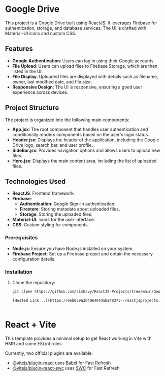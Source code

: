 # Google Drive

This project is a Google Drive built using ReactJS. It leverages Firebase for authentication, storage, and database services. The UI is crafted with Material-UI icons and custom CSS.

## Features

- **Google Authentication**: Users can log in using their Google accounts.
- **File Upload**: Users can upload files to Firebase Storage, which are then listed in the UI.
- **File Display**: Uploaded files are displayed with details such as filename, owner, last modified date, and file size.
- **Responsive Design**: The UI is responsive, ensuring a good user experience across devices.

## Project Structure

The project is organized into the following main components:

- **App.jsx**: The root component that handles user authentication and conditionally renders components based on the user's login status.
- **Header.jsx**: Displays the header of the application, including the Google Drive logo, search bar, and user profile.
- **SideBar.jsx**: Provides navigation options and allows users to upload new files.
- **Hero.jsx**: Displays the main content area, including the list of uploaded files.

## Technologies Used

- **ReactJS**: Frontend framework.
- **Firebase**: 
  - **Authentication**: Google Sign-In authentication.
  - **Firestore**: Storing metadata about uploaded files.
  - **Storage**: Storing the uploaded files.
- **Material-UI**: Icons for the user interface.
- **CSS**: Custom styling for components.


### Prerequisites

- **Node.js**: Ensure you have Node.js installed on your system.
- **Firebase Project**: Set up a Firebase project and obtain the necessary configuration details.

### Installation

1. Clone the repository:

   ```bash
   git clone https://github.com/rishavy/ReactJS-Projects/tree/main/Google%20Drive?authuser=1

   [Hosted Link...](https://66b659a2b4d6404dab248373--reactjsprojects.netlify.app/?authuser=1)



# React + Vite

This template provides a minimal setup to get React working in Vite with HMR and some ESLint rules.

Currently, two official plugins are available:

- [@vitejs/plugin-react](https://github.com/vitejs/vite-plugin-react/blob/main/packages/plugin-react/README.md) uses [Babel](https://babeljs.io/) for Fast Refresh
- [@vitejs/plugin-react-swc](https://github.com/vitejs/vite-plugin-react-swc) uses [SWC](https://swc.rs/) for Fast Refresh
